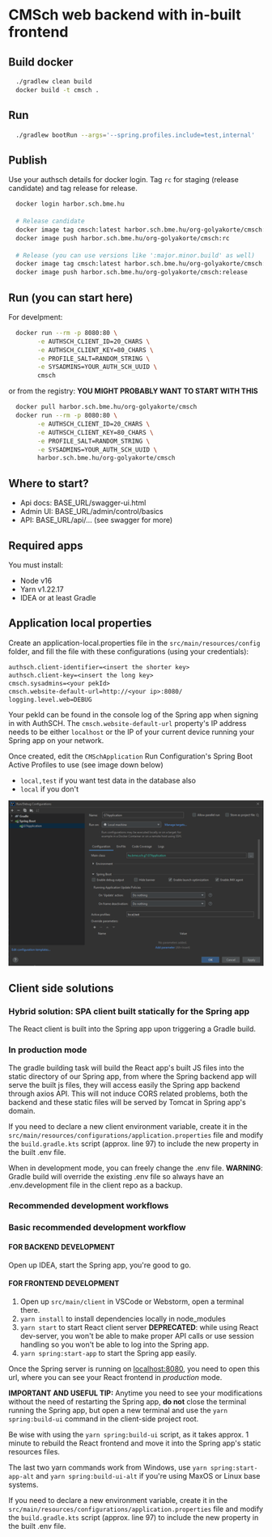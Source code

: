 CMSch web backend with in-built frontend
===

## Build docker

```bash
  ./gradlew clean build
  docker build -t cmsch .
```

## Run

```bash
  ./gradlew bootRun --args='--spring.profiles.include=test,internal'
```

## Publish

Use your authsch details for docker login. Tag `rc` for staging (release candidate) and tag release for release.

```bash
  docker login harbor.sch.bme.hu
  
  # Release candidate
  docker image tag cmsch:latest harbor.sch.bme.hu/org-golyakorte/cmsch:rc
  docker image push harbor.sch.bme.hu/org-golyakorte/cmsch:rc
  
  # Release (you can use versions like ':major.minor.build' as well)
  docker image tag cmsch:latest harbor.sch.bme.hu/org-golyakorte/cmsch:release
  docker image push harbor.sch.bme.hu/org-golyakorte/cmsch:release
```

## Run (you can start here)

For develpment:

```bash
  docker run --rm -p 8080:80 \
        -e AUTHSCH_CLIENT_ID=20_CHARS \
        -e AUTHSCH_CLIENT_KEY=80_CHARS \
        -e PROFILE_SALT=RANDOM_STRING \
        -e SYSADMINS=YOUR_AUTH_SCH_UUID \
        cmsch
```

or from the registry: **YOU MIGHT PROBABLY WANT TO START WITH THIS**

```bash
  docker pull harbor.sch.bme.hu/org-golyakorte/cmsch
  docker run --rm -p 8080:80 \
        -e AUTHSCH_CLIENT_ID=20_CHARS \
        -e AUTHSCH_CLIENT_KEY=80_CHARS \
        -e PROFILE_SALT=RANDOM_STRING \
        -e SYSADMINS=YOUR_AUTH_SCH_UUID \
        harbor.sch.bme.hu/org-golyakorte/cmsch
```

## Where to start?

- Api docs: BASE_URL/swagger-ui.html
- Admin UI: BASE_URL/admin/control/basics
- API: BASE_URL/api/... (see swagger for more)

## Required apps

You must install:

- Node v16
- Yarn v1.22.17
- IDEA or at least Gradle

## Application local properties

Create an application-local.properties file in the `src/main/resources/config` folder, 
and fill the file with these configurations (using your credentials): 

```properties
authsch.client-identifier=<insert the shorter key>
authsch.client-key=<insert the long key>
cmsch.sysadmins=<your pekId>
cmsch.website-default-url=http://<your ip>:8080/
logging.level.web=DEBUG
```

Your pekId can be found in the console log of the Spring app when signing in with AuthSCH. The `cmsch.website-default-url`
property's IP address needs to be either `localhost` or the IP of your current device running your Spring app on your network.

Once created, edit the `CMSchApplication` Run Configuration's Spring Boot Active Profiles to use (see image down below)

- `local,test` if you want test data in the database also
- `local` if you don't

![runconfig](.readme-files/runconfig.png)

## Client side solutions

### Hybrid solution: SPA client built statically for the Spring app

The React client is built into the Spring app upon triggering a Gradle build. 

### In production mode

The gradle building task will build the React app's built JS files into the static directory of our Spring app, from 
where the Spring backend app will serve the built js files, they will access easily the Spring app backend through axios
API. This will not induce CORS related problems, both the backend and these static files will be served by Tomcat in 
Spring app's domain.

If you need to declare a new client environment variable, create it in the `src/main/resources/configurations/application.properties`
file and modify the `build.gradle.kts` script (approx. line 97) to include the new property in the built .env file.

When in development mode, you can freely change the .env file. **WARNING**: Gradle build will override the existing .env
file so always have an .env.development file in the client repo as a backup.

### Recommended development workflows

### Basic recommended development workflow

#### FOR BACKEND DEVELOPMENT 

Open up IDEA, start the Spring app, you're good to go.

#### FOR FRONTEND DEVELOPMENT

1. Open up `src/main/client` in VSCode or Webstorm, open a terminal there.
2. `yarn install` to install dependencies locally in node_modules
3. `yarn start` to start React client server **DEPRECATED**: while using React dev-server, you won't be able to make
proper API calls or use session handling so you won't be able to log into the Spring app.
4. `yarn spring:start-app` to start the Spring app easily.

Once the Spring server is running on [localhost:8080](http://localhost:8080), you need to open this url, where you can 
see your React frontend in *production* mode. 

**IMPORTANT AND USEFUL TIP:** Anytime you need to see your modifications without the need of restarting the Spring app, 
**do not** close the terminal running the Spring app, but open a new terminal and use the `yarn spring:build-ui` command
in the client-side project root.

Be wise with using the `yarn spring:build-ui` script, as it takes approx. 1 minute to rebuild the React frontend and move
it into the Spring app's static resources files.

The last two yarn commands work from Windows, use `yarn spring:start-app-alt` and `yarn spring:build-ui-alt` if you're
using MaxOS or Linux base systems.

If you need to declare a new environment variable, create it in the `src/main/resources/configurations/application.properties`
file and modify the `build.gradle.kts` script (approx. line 97) to include the new property in the built .env file.
